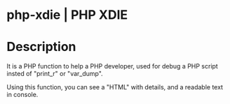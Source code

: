 php-xdie | PHP XDIE
===================

# Description

It is a PHP function to help a PHP developer, used for debug a PHP script insted of "print_r" or "var_dump".

Using this function, you can see a "HTML" with details, and a readable text in console.